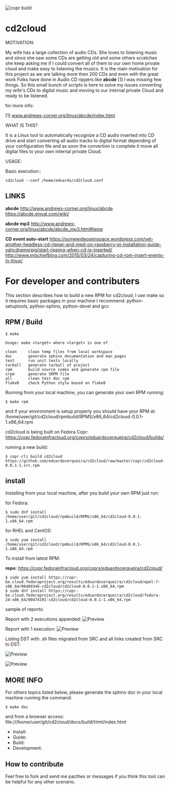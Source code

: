
![copr build](https://copr.fedorainfracloud.org/coprs/eduardocerqueira/cd2cloud/package/cd2cloud/status_image/last_build.png)

# cd2cloud

MOTIVATION:

My wife has a large collection of audio CDs. She loves to listening music and since she saw some CDs are getting old and some others scratches she keep asking me
if I could convert all of them to our own home private cloud and make easy to listening the musics. It is the main motivation for this project as we are talking
more then 200 CDs and even with the great work Folks have done in Audio CD rippers like **abcde** [1] I was missing few things. So this small bunch of scripts is here
to solve my issues converting my wife's CDs to digital music and moving to our internal private Cloud and ready to be listened.

for more info:

[1] www.andrews-corner.org/linux/abcde/index.html


WHAT IS THIS?

It is a Linux tool to automatically recognize a CD audio inserted into CD drive and start converting all audio tracks to digital format depending of your configuration
file and as soon the convertion is complete it move all digital files to your own internal private Cloud.

USAGE:

Basic execution::

	cd2cloud --conf /home/eduardo/cd2cloud.conf


## LINKS

**abcde**
http://www.andrews-corner.org/linux/abcde
https://abcde.einval.com/wiki/

**abcde mp3**
http://www.andrews-corner.org/linux/abcde/abcde_mp3.html#lame


**CD event auto-start**
https://somewideopenspace.wordpress.com/yet-another-headless-cd-ripper-and-mpd-on-raspberry-pi-installation-guide-yahcdramorpig/start-ripping-when-cd-is-inserted/
http://www.mischiefblog.com/2015/03/24/capturing-cd-rom-insert-events-in-linux/



# For developer and contributers

This section describes how to build a new RPM for cd2cloud;
I use make so it requires basic packages in your machine I recommend: python-setuptools, python-sphinx, python-devel and gcc

## RPM / Build

	$ make

	Usage: make <target> where <target> is one of

	clean     clean temp files from local workspace
	doc       generate sphinx documentation and man pages
	test      run unit tests locally
	tarball   generate tarball of project
	rpm       build source codes and generate rpm file
	srpm      generate SRPM file
	all       clean test doc rpm
	flake8    check Python style based on flake8

Running from your local machine, you can generate your own RPM running:

	$ make rpm

and if your environment is setup properly you should have your RPM at: /home/user/git/cd2cloud/rpmbuild/RPMS/x86_64/cd2cloud-0.0.1-1.x86_64.rpm

cd2cloud is being built on Fedora Copr: https://copr.fedorainfracloud.org/coprs/eduardocerqueira/cd2cloud/builds/

running a new build:

	$ copr-cli build cd2cloud https://github.com/eduardocerqueira/cd2cloud/raw/master/copr/cd2cloud-0.0.1-1.src.rpm


## install

Installing from your local machine, after you build your own RPM just run:

for Fedora:

	$ sudo dnf install /home/user/git/cd2cloud/rpmbuild/RPMS/x86_64/cd2cloud-0.0.1-1.x86_64.rpm

for RHEL and CentOS:

	$ sudo yum install /home/user/git/cd2cloud/rpmbuild/RPMS/x86_64/cd2cloud-0.0.1-1.x86_64.rpm

To install from latest RPM:

**repo:** https://copr.fedorainfracloud.org/coprs/eduardocerqueira/cd2cloud/

	$ sudo yum install https://copr-be.cloud.fedoraproject.org/results/eduardocerqueira/cd2cloud/epel-7-x86_64/00489346-cd2cloud/cd2cloud-0.0.1-1.x86_64.rpm
	$ sudo dnf install https://copr-be.cloud.fedoraproject.org/results/eduardocerqueira/cd2cloud/fedora-24-x86_64/00474191-cd2cloud/cd2cloud-0.0.1-1.x86_64.rpm


sample of reports:

Report with 2 executions appended:
![Preview](https://github.com/eduardocerqueira/cd2cloud/raw/master/docs/source/_static/1_report.png)

Report with 1 execution:
![Preview](https://github.com/eduardocerqueira/cd2cloud/raw/master/docs/source/_static/report_append.png)

Listing DST with .sh files migrated from SRC and all links created from SRC to DST:

![Preview](https://github.com/eduardocerqueira/cd2cloud/raw/master/docs/source/_static/src_link.png)

![Preview](https://github.com/eduardocerqueira/cd2cloud/raw/master/docs/source/_static/dst_migrated.png)


## MORE INFO

For others topics listed below, please generate the sphinx doc in your local machine running the command:

	$ make doc

and from a browser access: file:///home/user/git/cd2cloud/docs/build/html/index.html

* Install:
* Guide:
* Build:
* Development:


 ## How to contribute

 Feel free to fork and send me pacthes or messages if you think this tool can be helpful for any other scenario.

